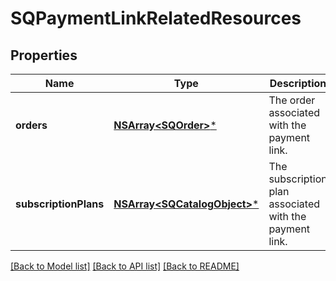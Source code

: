 # SQPaymentLinkRelatedResources

## Properties
Name | Type | Description | Notes
------------ | ------------- | ------------- | -------------
**orders** | [**NSArray&lt;SQOrder&gt;***](SQOrder.md) | The order associated with the payment link. | [optional] 
**subscriptionPlans** | [**NSArray&lt;SQCatalogObject&gt;***](SQCatalogObject.md) | The subscription plan associated with the payment link. | [optional] 

[[Back to Model list]](../README.md#documentation-for-models) [[Back to API list]](../README.md#documentation-for-api-endpoints) [[Back to README]](../README.md)


